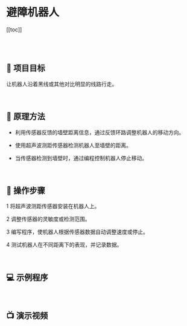 # 避障机器人

[[toc]]

<br>
<br>

## 🎯 项目目标

让机器人沿着黑线或其他对比明显的线路行走。

<br>

## 📖 原理方法

- 利用传感器反馈的墙壁距离信息，通过反馈环路调整机器人的移动方向。

- 使用超声波测距传感器检测机器人至墙壁的距离。

- 当传感器检测到墙壁时，通过编程控制机器人停止移动。

<br>

## 🔧 操作步骤

1 将超声波测距传感器安装在机器人上。

2 调整传感器的灵敏度或检测范围。

3 编写程序，使机器人根据传感器数据自动调整速度或停止。

4 测试机器人在不同距离下的表现，并记录数据。

<br>

## 💻 示例程序



<br>

## 📺 演示视频